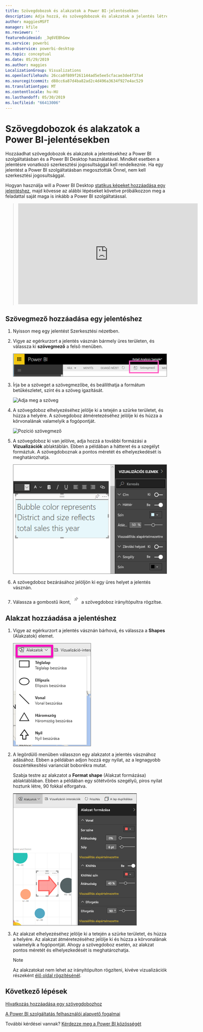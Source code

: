 ```yaml
---
title: Szövegdobozok és alakzatok a Power BI-jelentésekben
description: Adja hozzá, és szövegdobozok és alakzatok a jelentés létrehozása a Microsoft Power BI szolgáltatás használatával.
author: maggiesMSFT
manager: kfile
ms.reviewer: ''
featuredvideoid: _3q6VEBhGew
ms.service: powerbi
ms.subservice: powerbi-desktop
ms.topic: conceptual
ms.date: 05/29/2019
ms.author: maggies
LocalizationGroup: Visualizations
ms.openlocfilehash: 26cca0f809f261144ad5e5ee5cfacae3de4f37a4
ms.sourcegitcommit: d88cc6a87d4ba82ad2c4d496a3634f927e4ac529
ms.translationtype: MT
ms.contentlocale: hu-HU
ms.lasthandoff: 05/30/2019
ms.locfileid: "66413006"
---
```

# <a name="text-boxes-and-shapes-in-power-bi-reports"></a>Szövegdobozok és alakzatok a Power BI-jelentésekben
Hozzáadhat szövegdobozok és alakzatok a jelentésekhez a Power BI szolgáltatásban és a Power BI Desktop használatával. Mindkét esetben a jelentésre vonatkozó szerkesztési jogosultsággal kell rendelkeznie. Ha egy jelentést a Power BI szolgáltatásban megosztották Önnel, nem kell szerkesztési jogosultsággal. 

Hogyan használja will a Power BI Desktop [statikus képeket hozzáadása egy jelentéshez](guided-learning/visualizations.yml?tutorial-step=11), majd kövesse az alábbi lépéseket követve próbálkozzon meg a feladattal saját maga is inkább a Power BI szolgáltatással.
> 
> <iframe width="560" height="315" src="https://www.youtube.com/embed/_3q6VEBhGew" frameborder="0" allowfullscreen></iframe>
> 

## <a name="add-a-text-box-to-a-report"></a>Szövegmező hozzáadása egy jelentéshez
1. Nyisson meg egy jelentést Szerkesztési nézetben.

2. Vigye az egérkurzort a jelentés vásznán bármely üres területen, és válassza ki **szövegmező** a felső menüben.
   
   ![Szövegmező kiválasztása](media/power-bi-reports-add-text-and-shapes/pbi_textbox.png)
3. Írja be a szöveget a szövegmezőbe, és beállíthatja a formátum betűkészletet, színt és a szöveg igazítását. 
   
   ![Adja meg a szöveg](media/power-bi-reports-add-text-and-shapes/pbi_textbox2new.png)
4. A szövegdoboz elhelyezéséhez jelölje ki a tetején a szürke területet, és húzza a helyére. A szövegdoboz átméretezéséhez jelölje ki és húzza a körvonalának valamelyik a fogópontját. 
   
   ![Pozíció szövegmező](media/power-bi-reports-add-text-and-shapes/textboxsmaller.gif)

5. A szövegdoboz ki van jelölve, adja hozzá a további formázási a **Vizualizációk** ablaktáblán. Ebben a példában a hátteret és a szegélyt formáztuk. A szövegdoboznak a pontos méretét és elhelyezkedését is meghatározhatja.  

   ![A szövegmező formázása](media/power-bi-reports-add-text-and-shapes/power-bi-borders.png)

6. A szövegdoboz bezárásához jelöljön ki egy üres helyet a jelentés vásznán. 

7. Válassza a gombostű ikont,  ![Gombostű ikon](media/power-bi-reports-add-text-and-shapes/pbi_pintile.png) a szövegdoboz irányítópultra rögzítse. 

## <a name="add-a-shape-to-a-report"></a>Alakzat hozzáadása a jelentéshez
1. Vigye az egérkurzort a jelentés vásznán bárhová, és válassza a **Shapes** (Alakzatok) elemet.
   
   ![Válassza ki az alakzatok](media/power-bi-reports-add-text-and-shapes/power-bi-shapes.png)
2. A legördülő menüben válasszon egy alakzatot a jelentés vásznához adásához. Ebben a példában adjon hozzá egy nyilat, az a legnagyobb összértékesítési varianciát boborékra mutat. 
   
   Szabja testre az alakzatot a **Format shape** (Alakzat formázása) ablaktáblában. Ebben a példában egy sötétvörös szegélyű, piros nyilat hoztunk létre, 90 fokkal elforgatva.
   
   ![Alakzat testreszabása](media/power-bi-reports-add-text-and-shapes/power-bi-arrrow.png)
3. Az alakzat elhelyezéséhez jelölje ki a tetején a szürke területet, és húzza a helyére. Az alakzat átméretezéséhez jelölje ki és húzza a körvonalának valamelyik a fogópontját. Ahogy a szövegdoboz esetén, az alakzat pontos méretét és elhelyezkedését is meghatározhatja.

   > [!NOTE]
   > Az alakzatokat nem lehet az irányítópulton rögzíteni, kivéve vizualizációk részeként [élő oldal rögzítésénél](service-dashboard-pin-live-tile-from-report.md). 
   > 
   > 

## <a name="next-steps"></a>Következő lépések
[Hivatkozás hozzáadása egy szövegdobozhoz](service-add-hyperlink-to-text-box.md)

[A Power BI szolgáltatás felhasználói alapvető fogalmai](consumer/end-user-basic-concepts.md)

További kérdései vannak? [Kérdezze meg a Power BI közösségét](http://community.powerbi.com/)
